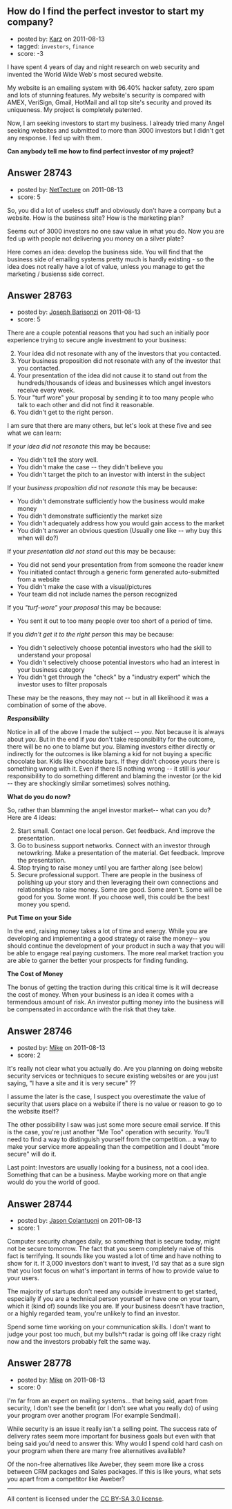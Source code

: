 ## How do I find the perfect investor to start my company?

- posted by: [Karz](https://stackexchange.com/users/-1/12637-karz) on 2011-08-13
- tagged: `investors`, `finance`
- score: -3

I have spent 4 years of day and night research on web security and invented the World Wide Web's most secured website. 

My website is an emailing system with 96.40% hacker safety, zero spam and lots of stunning features. My website's security is compared with AMEX, VeriSign, Gmail, HotMail and all top site's security and proved its uniqueness. My project is completely patented. 

Now, I am seeking investors to start my business. I already tried many Angel seeking websites and submitted to more than 3000 investors but I didn't get any response. I fed up with them.

**Can anybody tell me how to find perfect investor of my project?**


## Answer 28743

- posted by: [NetTecture](https://stackexchange.com/users/-1/3350-nettecture) on 2011-08-13
- score: 5

So, you did a lot of useless stuff and obviously don't have a company but a website. How is the business site? How is the marketing plan?

Seems out of 3000 investors no one saw value in what you do. Now you are fed up with people not delivering you money on a silver plate?

Here comes an idea: develop the business side. You will find that the business side of emailing systems pretty much is hardly existing - so the idea does not really have a lot of value, unless you manage to get the marketing / busienss side correct.


## Answer 28763

- posted by: [Joseph Barisonzi](https://stackexchange.com/users/-1/8791-joseph-barisonzi) on 2011-08-13
- score: 5

There are a couple potential reasons that you had such an initially poor experience trying to secure angle investment to your business: 

2. Your idea did not resonate with any of the investors that you contacted.
2. Your business proposition did not resonate with any of the investor that you contacted.
3. Your presentation of the idea did not cause it to stand out from the hundreds/thousands of ideas and businesses which angel investors receive every week.
4. Your "turf wore" your proposal by sending it to too many people who talk to each other and did not find it reasonable.
5. You didn't get to the right person. 

I am sure that there are many others, but let's look at these five and see what we can learn:

If *your idea did not resonate* this may be because:

 - You didn't tell the story well.  
 - You didn't make the case -- they didn't believe you
 - You didn't target the pitch to an investor with interst in the subject

If your *business proposition did not resonate* this may be because:  

 - You didn't demonstrate sufficiently how the business would make money
 - You didn't demonstrate sufficiently the market size
 - You didn't adequately address how you would gain access to the market
 - You didn't answer an obvious question (Usually one like -- why buy this when <fill in the blank well know company with established brand like Google> will do?)

If your *presentation did not stand out* this may be because: 

 - You did not send your presentation from from someone the reader knew
 - You initiated contact through a generic form generated auto-submitted from a website
 - You  didn't make the case with a visual/pictures
 - Your team did not include names the person recognized 

If you *"turf-wore" your proposal* this may be because:

 - You sent it out to too many people over too short of a period of time.

If you *didn't get it to the right person* this may be because: 

 - You didn't selectively choose potential investors who had the skill to understand your proposal
 - You didn't selectively choose potential investors who had an interest in your business category
 - You didn't get through the "check" by a "industry expert" which the investor uses to filter proposals


These may be the reasons, they may not -- but in all likelihood it was a combination of some of the above. 


***Responsibility***

Notice in all of the above I made the subject -- *you*. Not because it is always about *you*. But in the end if *you* don't take responsibility for the outcome, there will be no one to blame but *you*. Blaming investors either directly or indirectly for the outcomes is like blaming a kid for not buying a specific chocolate bar. Kids like chocolate bars. If they didn't choose yours there is something wrong with it. Even if there IS nothing wrong -- it still is *your* responsibility to do something different and blaming the investor (or the kid -- they are shockingly similar sometimes) solves nothing. 


**What do you do now?** 

So, rather than blamming the angel investor market-- what can you do? Here are 4 ideas:

2. Start small. Contact one local person. Get feedback. And improve the presentation. 
2. Go to business support networks. Connect with an investor through netowrkring. Make a presentation of the material. Get feedback. Improve the presentation.
2. Stop trying to raise money until you are farther along (see below)
2. Secure professional support. There are people in the business of polishing up your story and then leveraging their own connections and relationships to raise money. Some are good. Some aren't. Some will be good for you. Some wont. If you choose well, this could be the best money you spend. 

**Put Time on your Side**

In the end, raising money takes a lot of time and energy. While you are developing and implementing a good strategy ot raise the money-- you should continue the development of your product in such a way that you will be able to engage real paying customers. The more real market traction you are able to garner the better your prospects for finding funding. 

**The Cost of Money**

The bonus of getting the traction during this critical time is it will decrease the cost of money. When your business is an idea it comes with a termendous amount of risk. An investor putting money into the business will be compensated in accordance with the risk that they take. 


## Answer 28746

- posted by: [Mike](https://stackexchange.com/users/-1/11945-mike) on 2011-08-13
- score: 2

It's really not clear what you actually do. Are you planning on doing website security services or techniques to secure existing websites or are you just saying, "I have a site and it is very secure" ??

I assume the later is the case, I suspect you overestimate the value of security that users place on a website if there is no value or reason to go to the website itself?

The other possibility I saw was just some more secure email service. If this is the case, you're just another "Me Too" operation with security. You'll need to find a way to distinguish yourself from the competition... a way to make your service more appealing than the competition and I doubt "more secure" will do it.

Last point: Investors are usually looking for a business, not a cool idea. Something that can be a business. Maybe working more on that angle would do you the world of good.



## Answer 28744

- posted by: [Jason Colantuoni](https://stackexchange.com/users/-1/7934-jason-colantuoni) on 2011-08-13
- score: 1

Computer security changes daily, so something that is secure today, might not be secure tomorrow. The fact that you seem completely naive of this fact is terrifying. It sounds like you wasted a lot of time and have nothing to show for it. If 3,000 investors don't want to invest, I'd say that as a sure sign that you lost focus on what's important in terms of how to provide value to your users.

The majority of startups don't need any outside investment to get started, especially if you are a technical person yourself or have one on your team, which it (kind of) sounds like you are. If your business doesn't have traction, or a highly regarded team, you're unlikely to find an investor.

Spend some time working on your communication skills. I don't want to judge your post too much, but my bullsh*t radar is going off like crazy right now and the investors probably felt the same way.


## Answer 28778

- posted by: [Mike](https://stackexchange.com/users/-1/11945-mike) on 2011-08-13
- score: 0

I'm far from an expert on mailing systems... that being said, apart from security, I don't see the benefit (or I don't see what you really do) of using your program over another program (For example Sendmail).

While security is an issue it really isn't a selling point. The success rate of delivery rates seem more important for business goals but even with that being said you'd need to answer this: Why would I spend cold hard cash on your program when there are many free alternatives available?

Of the non-free alternatives like Aweber, they seem more like a cross between CRM packages and Sales packages. If this is like yours, what sets you apart from a competitor like Aweber?




---

All content is licensed under the [CC BY-SA 3.0 license](https://creativecommons.org/licenses/by-sa/3.0/).
